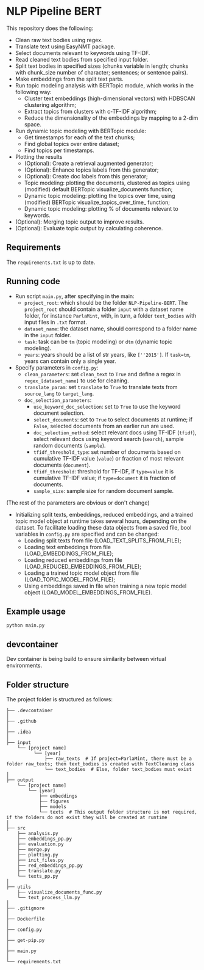 # NLP Pipeline BERT

This repository does the following:
- Clean raw text bodies using regex.
- Translate text using EasyNMT package.
- Select documents relevant to keywords using TF-IDF.
- Read cleaned text bodies from specified input folder.
- Split text bodies in specified sizes (chunks variable in length; chunks with chunk_size number of character; sentences; or sentence pairs).
- Make embeddings from the split text parts.
- Run topic modeling analysis with BERTopic module, which works in the following way:
    - Cluster text embeddings (high-dimensional vectors) with HDBSCAN clustering algorithm;
    - Extract topics from clusters with c-TF-IDF algorithm;
    - Reduce the dimensionality of the embeddings by mapping to a 2-dim space.
- Run dynamic topic modeling with BERTopic module:
    - Get timestamps for each of the text chunks;
    - Find global topics over entire dataset;
    - Find topics per timestamps.
- Plotting the results
    - (Optional): Create a retrieval augmented generator;
    - (Optional): Enhance topics labels from this generator;
    - (Optional): Create doc labels from this generator;
    - Topic modeling: plotting the documents, clustered as topics using (modified) default BERTopic visualize_documents function;
    - Dynamic topic modeling: plotting the topics over time, using (modified) BERTopic visualize_topics_over_time_ function;
    - Dynamic topic modeling: plotting % of documents relevant to keywords.
- (Optional): Merging topic output to improve results.
- (Optional): Evaluate topic output by calculating coherence.

## Requirements

The `requirements.txt` is up to date.

## Running code
- Run script `main.py`, after specifying in the main:
  - `project_root`: which should be the folder `NLP-Pipeline-BERT`. The `project_root` should contain a folder `input` with a dataset name folder, for instance `ParlaMint`, with, in turn, a folder `text_bodies` with input files in `.txt` format.
  - `dataset_name`: the dataset name, should correspond to a folder name in the `input` folder.
  - `task`: task can be `tm` (topic modeling) or `dtm` (dynamic topic modeling).
  - `years`: years should be a list of str years, like `[''2015']`. If `task=tm`, years can contain only a single year.
- Specify parameters in `config.py`:
  - `clean_parameters`: set `clean_text` to `True` and define a regex in `regex_[dataset_name]` to use for cleaning.
  - `translate_param`: set `translate` to `True` to translate texts from `source_lang` to `target_lang`.
  - `doc_selection_parameters`: 
      - `use_keyword_doc_selection`: set to `True` to use the keyword document selection. 
      - `select_dcouments`: set to `True` to select documents at runtime; if `False`, selected documents from an earlier run are used.
      - `doc_selection_method`: select relevant docs using TF-IDF (`tfidf`), select relevant docs using keyword search (`search`), sample random documents (`sample`).
      - `tfidf_threshold_type`: set number of documents based on cumulative TF-IDF value (`value`) or fraction of most relevant documents (`document`).
      - `tfidf_threshold`: threshold for TF-IDF, if `type=value` it is cumulative TF-IDF value; if `type=document` it is fraction of documents.
      - `sample_size`: sample size for random document sample.

(The rest of the parameters are obvious or don't change)
- Initializing split texts, embeddings, reduced embeddings, and a trained topic model object at runtime takes several hours, depending on the dataset. To facilitate loading these data objects from a saved file, bool variables in `config.py` are specified and can be changed:
  - Loading split texts from file (LOAD_TEXT_SPLITS_FROM_FILE);
  - Loading text embeddings from file (LOAD_EMBEDDINGS_FROM_FILE);
  - Loading reduced embeddings from file (LOAD_REDUCED_EMBEDDINGS_FROM_FILE);
  - Loading a trained topic model object from file (LOAD_TOPIC_MODEL_FROM_FILE);
  - Using embeddings saved in file when training a new topic model object (LOAD_MODEL_EMBEDDINGS_FROM_FILE).
 
## Example usage

```commandline
python main.py
```

## devcontainer

Dev container is being build to ensure similarity between virtual environments.

## Folder structure

The project folder is structured as follows:

```text
├── .devcontainer
│
├── .github
│
├── .idea                                                   
│
├── input
    └── [project name]
          └── [year] 
              ├── raw_texts  # If project=ParlaMint, there must be a folder raw_texts; then text_bodies is created with TextCleaning class
              └── text_bodies  # Else, folder text_bodies must exist
│
├── output
    └── [project name]
        └── [year]
            ├── embeddings
            ├── figures
            ├── models
            └── texts  # This output folder structure is not required, if the folders do not exist they will be created at runtime
│                                         
├── src
    ├── analysis.py
    ├── embeddings_pp.py
    ├── evaluation.py
    ├── merge.py
    ├── plotting.py
    ├── init_files.py   
    ├── red_embeddings_pp.py  
    ├── translate.py
    └── texts_pp.py
│                                      
├── utils
    ├── visualize_documents_func.py    
    └── text_process_llm.py                             
│                                      
├── .gitignore
│
├── Dockerfile
│                                      
├── config.py
│                                      
├── get-pip.py
│
├── main.py
│                                      
└── requirements.txt
```